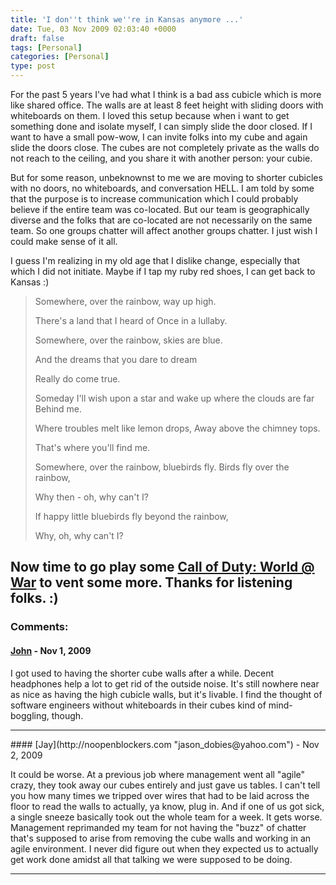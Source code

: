 ```yaml
---
title: 'I don''t think we''re in Kansas anymore ...'
date: Tue, 03 Nov 2009 02:03:40 +0000
draft: false
tags: [Personal]
categories: [Personal]
type: post
---
```


<vent>

For the past 5 years I've had what I think is a bad ass cubicle which is more like shared office. The walls are at least 8 feet height with sliding doors with whiteboards on them. I loved this setup because when i want to get something done and isolate myself, I can simply slide the door closed. If I want to have a small pow-wow, I can invite folks into my cube and again slide the doors close. The cubes are not completely private as the walls do not reach to the ceiling, and you share it with another person: your cubie.

But for some reason, unbeknownst to me we are moving to shorter cubicles with no doors, no whiteboards, and conversation HELL. I am told by some that the purpose is to increase communication which I could probably believe if the entire team was co-located. But our team is geographically diverse and the folks that are co-located are not necessarily on the same team. So one groups chatter will affect another groups chatter. I just wish I could make sense of it all.

I guess I'm realizing in my old age that I dislike change, especially that which I did not initiate. Maybe if I tap my ruby red shoes, I can get back to Kansas :)

</vent>

> Somewhere, over the rainbow, way up high.
>
> There's a land that I heard of Once in a lullaby.
>
> Somewhere, over the rainbow, skies are blue.
>
> And the dreams that you dare to dream
>
> Really do come true.
>
> Someday I'll wish upon a star and wake up where the clouds are far Behind me.
>
> Where troubles melt like lemon drops, Away above the chimney tops.
>
> That's where you'll find me.
>
> Somewhere, over the rainbow, bluebirds fly. Birds fly over the rainbow,
>
> Why then - oh, why can't I?
>
> If happy little bluebirds fly beyond the rainbow,
>
> Why, oh, why can't I?

Now time to go play some [Call of Duty: World @ War](http://www.callofduty.com/) to vent some more. Thanks for listening folks. :)
---
### Comments:
#### [John]( "wregglej@gmail.com") - <time datetime="2009-11-02 23:48:46">Nov 1, 2009</time>

I got used to having the shorter cube walls after a while. Decent headphones help a lot to get rid of the outside noise. It's still nowhere near as nice as having the high cubicle walls, but it's livable. I find the thought of software engineers without whiteboards in their cubes kind of mind-boggling, though.
<hr />
#### [Jay](http://noopenblockers.com "jason_dobies@yahoo.com") - <time datetime="2009-11-03 09:05:05">Nov 2, 2009</time>

It could be worse. At a previous job where management went all "agile" crazy, they took away our cubes entirely and just gave us tables. I can't tell you how many times we tripped over wires that had to be laid across the floor to read the walls to actually, ya know, plug in. And if one of us got sick, a single sneeze basically took out the whole team for a week. It gets worse. Management reprimanded my team for not having the "buzz" of chatter that's supposed to arise from removing the cube walls and working in an agile environment. I never did figure out when they expected us to actually get work done amidst all that talking we were supposed to be doing.
<hr />
